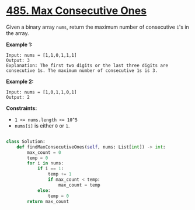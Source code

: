# [485. Max Consecutive Ones](https://leetcode.com/problems/max-consecutive-ones/description/)

Given a binary array `nums`, return the maximum number of consecutive `1`'s in the array.

**Example 1:**

```
Input: nums = [1,1,0,1,1,1]
Output: 3
Explanation: The first two digits or the last three digits are consecutive 1s. The maximum number of consecutive 1s is 3.
```

**Example 2:**

```
Input: nums = [1,0,1,1,0,1]
Output: 2
```

**Constraints:**

- `1 <= nums.length <= 10^5`
- `nums[i]` is either `0` or `1`.

```python

class Solution:
    def findMaxConsecutiveOnes(self, nums: List[int]) -> int:
        max_count = 0
        temp = 0
        for i in nums:
            if i == 1:
                temp += 1
                if max_count < temp:
                    max_count = temp
            else:
                temp = 0
        return max_count


```
